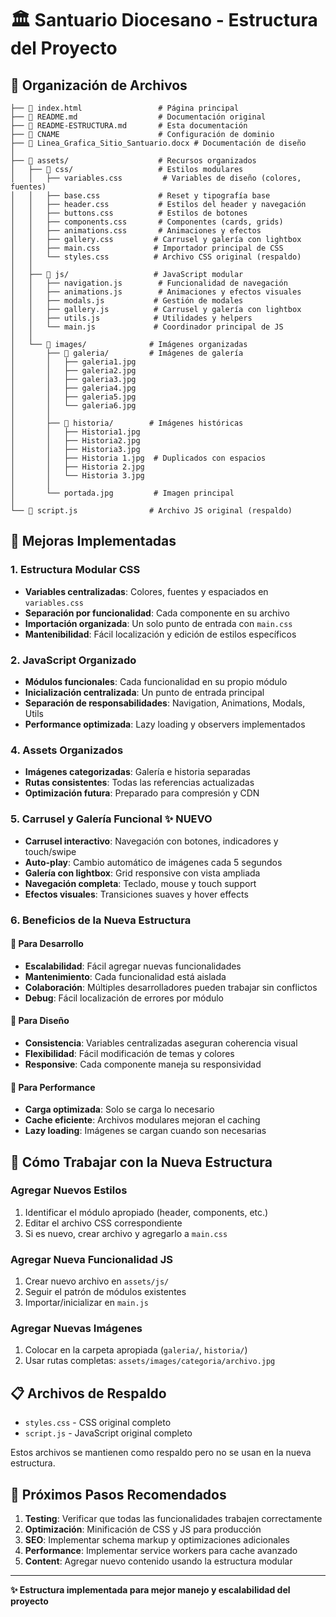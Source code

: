 # 🏛️ Santuario Diocesano - Estructura del Proyecto

## 📁 Organización de Archivos

```
├── 📄 index.html                 # Página principal
├── 📄 README.md                  # Documentación original
├── 📄 README-ESTRUCTURA.md       # Esta documentación
├── 📄 CNAME                      # Configuración de dominio
├── 📄 Linea_Grafica_Sitio_Santuario.docx # Documentación de diseño
│
├── 📁 assets/                    # Recursos organizados
│   ├── 📁 css/                   # Estilos modulares
│   │   ├── variables.css         # Variables de diseño (colores, fuentes)
│   │   ├── base.css             # Reset y tipografía base
│   │   ├── header.css           # Estilos del header y navegación
│   │   ├── buttons.css          # Estilos de botones
│   │   ├── components.css       # Componentes (cards, grids)
│   │   ├── animations.css       # Animaciones y efectos
│   │   ├── gallery.css         # Carrusel y galería con lightbox
│   │   ├── main.css            # Importador principal de CSS
│   │   └── styles.css          # Archivo CSS original (respaldo)
│   │
│   ├── 📁 js/                   # JavaScript modular
│   │   ├── navigation.js        # Funcionalidad de navegación
│   │   ├── animations.js        # Animaciones y efectos visuales
│   │   ├── modals.js           # Gestión de modales
│   │   ├── gallery.js          # Carrusel y galería con lightbox
│   │   ├── utils.js            # Utilidades y helpers
│   │   └── main.js             # Coordinador principal de JS
│   │
│   └── 📁 images/              # Imágenes organizadas
│       ├── 📁 galeria/         # Imágenes de galería
│       │   ├── galeria1.jpg
│       │   ├── galeria2.jpg
│       │   ├── galeria3.jpg
│       │   ├── galeria4.jpg
│       │   ├── galeria5.jpg
│       │   └── galeria6.jpg
│       │
│       ├── 📁 historia/        # Imágenes históricas
│       │   ├── Historia1.jpg
│       │   ├── Historia2.jpg
│       │   ├── Historia3.jpg
│       │   ├── Historia 1.jpg  # Duplicados con espacios
│       │   ├── Historia 2.jpg
│       │   └── Historia 3.jpg
│       │
│       └── portada.jpg         # Imagen principal
│
└── 📄 script.js                # Archivo JS original (respaldo)
```

## 🎯 Mejoras Implementadas

### 1. **Estructura Modular CSS**
- **Variables centralizadas**: Colores, fuentes y espaciados en `variables.css`
- **Separación por funcionalidad**: Cada componente en su archivo
- **Importación organizada**: Un solo punto de entrada con `main.css`
- **Mantenibilidad**: Fácil localización y edición de estilos específicos

### 2. **JavaScript Organizado**
- **Módulos funcionales**: Cada funcionalidad en su propio módulo
- **Inicialización centralizada**: Un punto de entrada principal
- **Separación de responsabilidades**: Navigation, Animations, Modals, Utils
- **Performance optimizada**: Lazy loading y observers implementados

### 4. **Assets Organizados**
- **Imágenes categorizadas**: Galería e historia separadas
- **Rutas consistentes**: Todas las referencias actualizadas
- **Optimización futura**: Preparado para compresión y CDN

### 5. **Carrusel y Galería Funcional** ✨ **NUEVO**
- **Carrusel interactivo**: Navegación con botones, indicadores y touch/swipe
- **Auto-play**: Cambio automático de imágenes cada 5 segundos
- **Galería con lightbox**: Grid responsive con vista ampliada
- **Navegación completa**: Teclado, mouse y touch support
- **Efectos visuales**: Transiciones suaves y hover effects

### 6. **Beneficios de la Nueva Estructura**

#### 🚀 **Para Desarrollo**
- **Escalabilidad**: Fácil agregar nuevas funcionalidades
- **Mantenimiento**: Cada funcionalidad está aislada
- **Colaboración**: Múltiples desarrolladores pueden trabajar sin conflictos
- **Debug**: Fácil localización de errores por módulo

#### 🎨 **Para Diseño**
- **Consistencia**: Variables centralizadas aseguran coherencia visual
- **Flexibilidad**: Fácil modificación de temas y colores
- **Responsive**: Cada componente maneja su responsividad

#### 📱 **Para Performance**
- **Carga optimizada**: Solo se carga lo necesario
- **Cache eficiente**: Archivos modulares mejoran el caching
- **Lazy loading**: Imágenes se cargan cuando son necesarias

## 🔧 Cómo Trabajar con la Nueva Estructura

### Agregar Nuevos Estilos
1. Identificar el módulo apropiado (header, components, etc.)
2. Editar el archivo CSS correspondiente
3. Si es nuevo, crear archivo y agregarlo a `main.css`

### Agregar Nueva Funcionalidad JS
1. Crear nuevo archivo en `assets/js/`
2. Seguir el patrón de módulos existentes
3. Importar/inicializar en `main.js`

### Agregar Nuevas Imágenes
1. Colocar en la carpeta apropiada (`galeria/`, `historia/`)
2. Usar rutas completas: `assets/images/categoria/archivo.jpg`

## 📋 Archivos de Respaldo

- `styles.css` - CSS original completo
- `script.js` - JavaScript original completo

Estos archivos se mantienen como respaldo pero no se usan en la nueva estructura.

## 🎯 Próximos Pasos Recomendados

1. **Testing**: Verificar que todas las funcionalidades trabajen correctamente
2. **Optimización**: Minificación de CSS y JS para producción
3. **SEO**: Implementar schema markup y optimizaciones adicionales
4. **Performance**: Implementar service workers para cache avanzado
5. **Content**: Agregar nuevo contenido usando la estructura modular

---

**✨ Estructura implementada para mejor manejo y escalabilidad del proyecto**
